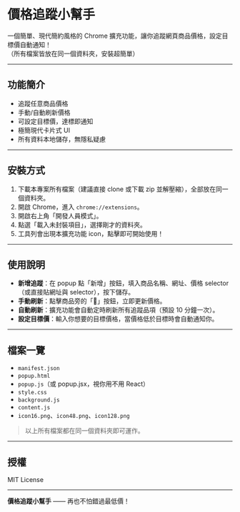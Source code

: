 # 價格追蹤小幫手

一個簡單、現代簡約風格的 Chrome 擴充功能，讓你追蹤網頁商品價格，設定目標價自動通知！  
（所有檔案皆放在同一個資料夾，安裝超簡單）

---

## 功能簡介

- 追蹤任意商品價格
- 手動/自動刷新價格
- 可設定目標價，達標即通知
- 極簡現代卡片式 UI
- 所有資料本地儲存，無隱私疑慮

---

## 安裝方式

1. 下載本專案所有檔案（建議直接 clone 或下載 zip 並解壓縮），全部放在同一個資料夾。
2. 開啟 Chrome，進入 `chrome://extensions`。
3. 開啟右上角「開發人員模式」。
4. 點選「載入未封裝項目」，選擇剛才的資料夾。
5. 工具列會出現本擴充功能 icon，點擊即可開始使用！

---

## 使用說明

- **新增追蹤**：在 popup 點「新增」按鈕，填入商品名稱、網址、價格 selector（或直接貼網址與 selector），按下儲存。
- **手動刷新**：點擊商品旁的「🔄」按鈕，立即更新價格。
- **自動刷新**：擴充功能會自動定時刷新所有追蹤品項（預設 10 分鐘一次）。
- **設定目標價**：輸入你想要的目標價格，當價格低於目標時會自動通知你。

---

## 檔案一覽

- `manifest.json`
- `popup.html`
- `popup.js`（或 popup.jsx，視你用不用 React）
- `style.css`
- `background.js`
- `content.js`
- `icon16.png`、`icon48.png`、`icon128.png`

> 以上所有檔案都在同一個資料夾即可運作。

---

## 授權

MIT License

---

**價格追蹤小幫手** —— 再也不怕錯過最低價！
